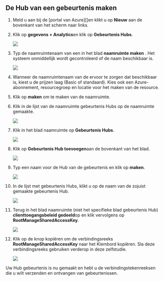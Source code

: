 ## <a name="create-an-event-hub"></a>De Hub van een gebeurtenis maken

1. Meld u aan bij de [portal van Azure][]en klikt u op **Nieuw** aan de bovenkant van het scherm naar links.

2. Klik op **gegevens + Analytics**en klik op **Gebeurtenis Hubs**.

    ![](./media/event-hubs-create-event-hub/create-event-hub9.png)

3. Typ de naamruimtenaam van een in het blad **naamruimte maken** . Het systeem onmiddellijk wordt gecontroleerd of de naam beschikbaar is.

    ![](./media/event-hubs-create-event-hub/create-event-hub1.png)

4. Wanneer de naamruimtenaam van de ervoor te zorgen dat beschikbaar is, kiest u de prijzen laag (Basic of standaard). Kies ook een Azure-abonnement, resourcegroep en locatie voor het maken van de resource. 

2. Klik op **maken** om te maken van de naamruimte.

6. Klik in de lijst van de naamruimte gebeurtenis Hubs op de naamruimte gemaakte.      

    ![](./media/event-hubs-create-event-hub/create-event-hub2.png)

7. Klik in het blad naamruimte op **Gebeurtenis Hubs**.

    ![](./media/event-hubs-create-event-hub/create-event-hub3.png)

8. Klik op **Gebeurtenis Hub toevoegen**aan de bovenkant van het blad.

    ![](./media/event-hubs-create-event-hub/create-event-hub4.png)

3. Typ een naam voor de Hub van de gebeurtenis en klik op **maken**.

    ![](./media/event-hubs-create-event-hub/create-event-hub5.png)

4. In de lijst met gebeurtenis Hubs, klikt u op de naam van de zojuist gemaakte gebeurtenis Hub. 

    ![](./media/event-hubs-create-event-hub/create-event-hub6.png)

5. Terug in het blad naamruimte (niet het specifieke blad gebeurtenis Hub) **clienttoegangsbeleid gedeeld**op en klik vervolgens op **RootManageSharedAccessKey**.

    ![](./media/event-hubs-create-event-hub/create-event-hub7.png)

5. Klik op de knop kopiëren om de verbindingsreeks **RootManageSharedAccessKey** naar het Klembord kopiëren. Sla deze verbindingsreeks gebruiken verderop in deze zelfstudie.

    ![](./media/event-hubs-create-event-hub/create-event-hub8.png)

Uw Hub gebeurtenis is nu gemaakt en hebt u de verbindingstekenreeksen die u wilt verzenden en ontvangen van gebeurtenissen.

[Azure-portal]: https://portal.azure.com/